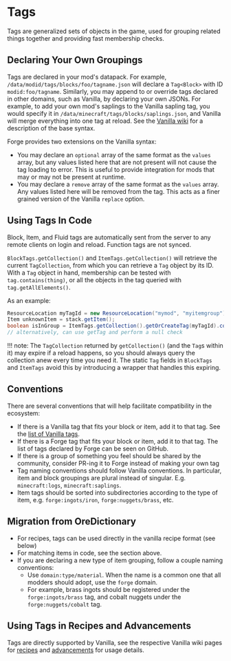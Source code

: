 Tags
====

Tags are generalized sets of objects in the game, used for grouping related things together and providing fast membership checks.

Declaring Your Own Groupings
----------------------------
Tags are declared in your mod's datapack. For example, `/data/modid/tags/blocks/foo/tagname.json` will declare a `Tag<Block>` with ID `modid:foo/tagname`.
Similarly, you may append to or override tags declared in other domains, such as Vanilla, by declaring your own JSONs.
For example, to add your own mod's saplings to the Vanilla sapling tag, you would specify it in `/data/minecraft/tags/blocks/saplings.json`, and Vanilla will merge everything into one tag at reload.
See the [Vanilla wiki](https://minecraft.gamepedia.com/Tag#JSON_format) for a description of the base syntax.

Forge provides two extensions on the Vanilla syntax:
* You may declare an `optional` array of the same format as the `values` array, but any values listed here that are not present will not cause the tag loading to error.
This is useful to provide integration for mods that may or may not be present at runtime.
* You may declare a `remove` array of the same format as the `values` array. Any values listed here will be removed from the tag. This acts as a finer grained version of the Vanilla `replace` option.


Using Tags In Code
------------------
Block, Item, and Fluid tags are automatically sent from the server to any remote clients on login and reload. Function tags are not synced.

`BlockTags.getCollection()` and `ItemTags.getCollection()` will retrieve the current `TagCollection`, from which you can retrieve a `Tag` object by its ID.
With a `Tag` object in hand, membership can be tested with `tag.contains(thing)`, or all the objects in the tag queried with `tag.getAllElements()`.

As an example:
```Java
ResourceLocation myTagId = new ResourceLocation("mymod", "myitemgroup");
Item unknownItem = stack.getItem();
boolean isInGroup = ItemTags.getCollection().getOrCreateTag(myTagId).contains(unknownItem);
// alternatively, can use getTag and perform a null check
```

!!! note:
    The `TagCollection` returned by `getCollection()` (and the `Tag`s within it) may expire if a reload happens, so you should always query the collection anew every time you need it.
    The static `Tag` fields in `BlockTags` and `ItemTags` avoid this by introducing a wrapper that handles this expiring.


Conventions
-----------

There are several conventions that will help facilitate compatibility in the ecosystem:
* If there is a Vanilla tag that fits your block or item, add it to that tag. See the [list of Vanilla tags](https://minecraft.gamepedia.com/Tag#List_of_tags).
* If there is a Forge tag that fits your block or item, add it to that tag. The list of tags declared by Forge can be seen on GitHub.
* If there is a group of something you feel should be shared by the community, consider PR-ing it to Forge instead of making your own tag
* Tag naming conventions should follow Vanilla conventions. In particular, item and block groupings are plural instead of singular. E.g. `minecraft:logs`, `minecraft:saplings`.
* Item tags should be sorted into subdirectories according to the type of item, e.g. `forge:ingots/iron`, `forge:nuggets/brass`, etc.


Migration from OreDictionary
----------------------------

* For recipes, tags can be used directly in the vanilla recipe format (see below)
* For matching items in code, see the section above.
* If you are declaring a new type of item grouping, follow a couple naming conventions:
  * Use `domain:type/material`. When the name is a common one that all modders should adopt, use the `forge` domain.
  * For example, brass ingots should be registered under the `forge:ingots/brass` tag, and cobalt nuggets under the `forge:nuggets/cobalt` tag.


Using Tags in Recipes and Advancements
--------------------------------------

Tags are directly supported by Vanilla, see the respective Vanilla wiki pages for [recipes](https://minecraft.gamepedia.com/Recipe#JSON_format) and [advancements](https://minecraft.gamepedia.com/Advancements) for usage details.

